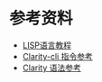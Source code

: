 # 参考资料

- [LISP语言教程](https://www.yiibai.com/lisp)
- [Clarity-cli 指令参考](https://docs.blockstack.org/core/smart/claritycli)
- [Clarity 语法参考](https://docs.blockstack.org/core/smart/clarityref)

